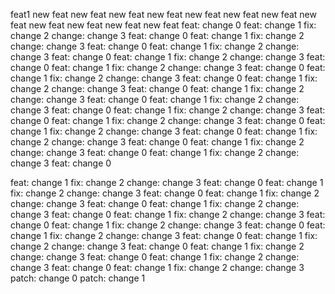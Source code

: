 
feat1
new feat
new feat
new feat
new feat
new feat
new feat
new feat
new feat
new feat
new feat
new feat
new feat
feat: change 0
feat: change 1
fix: change 2
change: change 3
feat: change 0
feat: change 1
fix: change 2
change: change 3
feat: change 0
feat: change 1
fix: change 2
change: change 3
feat: change 0
feat: change 1
fix: change 2
change: change 3
feat: change 0
feat: change 1
fix: change 2
change: change 3
feat: change 0
feat: change 1
fix: change 2
change: change 3
feat: change 0
feat: change 1
fix: change 2
change: change 3
feat: change 0
feat: change 1
fix: change 2
change: change 3
feat: change 0
feat: change 1
fix: change 2
change: change 3
feat: change 0
feat: change 1
fix: change 2
change: change 3
feat: change 0
feat: change 1
fix: change 2
change: change 3
feat: change 0
feat: change 1
fix: change 2
change: change 3
feat: change 0
feat: change 1
fix: change 2
change: change 3
feat: change 0
feat: change 1
fix: change 2
change: change 3
feat: change 0
feat: change 1
fix: change 2
change: change 3
feat: change 0




feat: change 1
fix: change 2
change: change 3
feat: change 0
feat: change 1
fix: change 2
change: change 3
feat: change 0
feat: change 1
fix: change 2
change: change 3
feat: change 0
feat: change 1
fix: change 2
change: change 3
feat: change 0
feat: change 1
fix: change 2
change: change 3
feat: change 0
feat: change 1
fix: change 2
change: change 3
feat: change 0
feat: change 1
fix: change 2
change: change 3
feat: change 0
feat: change 1
fix: change 2
change: change 3
feat: change 0
feat: change 1
fix: change 2
change: change 3
feat: change 0
feat: change 1
fix: change 2
change: change 3
feat: change 0
feat: change 1
fix: change 2
change: change 3
patch: change 0
patch: change 1
